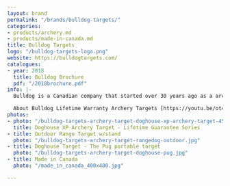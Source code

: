 ```yaml
---
layout: brand
permalink: "/brands/bulldog-targets/"
categories:
- products/archery.md
- products/made-in-canada.md
title: Bulldog Targets
logo: "/bulldog-targets-logo.png"
website: https://bulldogtargets.com/
catalogues:
- year: 2018
  title: Bulldog Brochure
  pdf: "/2018brochure.pdf"
info: |-
  Bulldog is a Canadian company that started over 30 years ago as a archery pro-shop. They designed their own target which is the first one in the world to feature a guaranteed lifetime warranty.

  About Bulldog Lifetime Warranty Archery Targets [https://youtu.be/ot4HL9TbuIU](https://youtu.be/ot4HL9TbuIU "https://youtu.be/ot4HL9TbuIU")
photos:
- photo: "/bulldog-targets-archery-target-doghouse-xp-archery-target-4530685378595_1400x.jpg"
  title: Doghouse XP Archery Target - Lifetime Guarantee Series
- title: Outdoor Range Target w/stand
  photo: "/bulldog-targets-archery-target-rangedog-outdoor.jpg"
- title: Doghouse Target - The Pug portable target
  photo: "/bulldog-targets-archery-target-doghouse-pug.jpg"
- title: Made in Canada
  photo: "/made_in_canada_400x400.jpg"

---
```

